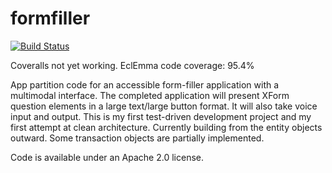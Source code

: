 # formfiller
[![Build Status](https://travis-ci.org/fordjm/formfiller.svg?branch=master)](https://travis-ci.org/fordjm/formfiller)

Coveralls not yet working.  EclEmma code coverage:  95.4%

App partition code for an accessible form-filler application with a multimodal interface. The completed application will present XForm question elements in a large text/large button format. It will also take voice input and output. This is my first test-driven development project and my first attempt at clean architecture. Currently building from the entity objects outward. Some transaction objects are partially implemented.

Code is available under an Apache 2.0 license.